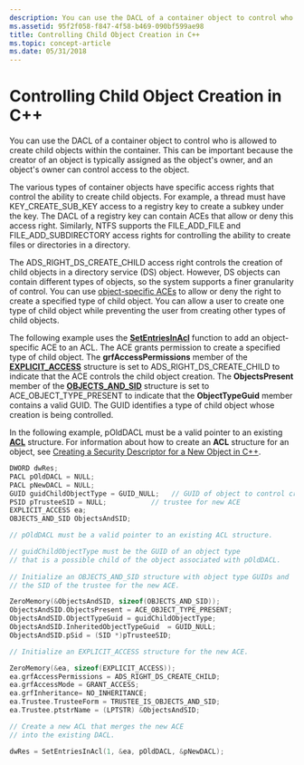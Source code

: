 ```yaml
---
description: You can use the DACL of a container object to control who is allowed to create child objects within the container.
ms.assetid: 95f2f058-f847-4f58-b469-090bf599ae98
title: Controlling Child Object Creation in C++
ms.topic: concept-article
ms.date: 05/31/2018
---
```


# Controlling Child Object Creation in C++

You can use the DACL of a container object to control who is allowed to create child objects within the container. This can be important because the creator of an object is typically assigned as the object's owner, and an object's owner can control access to the object.

The various types of container objects have specific access rights that control the ability to create child objects. For example, a thread must have KEY\_CREATE\_SUB\_KEY access to a registry key to create a subkey under the key. The DACL of a registry key can contain ACEs that allow or deny this access right. Similarly, NTFS supports the FILE\_ADD\_FILE and FILE\_ADD\_SUBDIRECTORY access rights for controlling the ability to create files or directories in a directory.

The ADS\_RIGHT\_DS\_CREATE\_CHILD access right controls the creation of child objects in a directory service (DS) object. However, DS objects can contain different types of objects, so the system supports a finer granularity of control. You can use [object-specific ACEs](object-specific-aces.md) to allow or deny the right to create a specified type of child object. You can allow a user to create one type of child object while preventing the user from creating other types of child objects.

The following example uses the [**SetEntriesInAcl**](/windows/desktop/api/Aclapi/nf-aclapi-setentriesinacla) function to add an object-specific ACE to an ACL. The ACE grants permission to create a specified type of child object. The **grfAccessPermissions** member of the [**EXPLICIT\_ACCESS**](/windows/desktop/api/AccCtrl/ns-accctrl-explicit_access_a) structure is set to ADS\_RIGHT\_DS\_CREATE\_CHILD to indicate that the ACE controls the child object creation. The **ObjectsPresent** member of the [**OBJECTS\_AND\_SID**](/windows/desktop/api/AccCtrl/ns-accctrl-objects_and_sid) structure is set to ACE\_OBJECT\_TYPE\_PRESENT to indicate that the **ObjectTypeGuid** member contains a valid GUID. The GUID identifies a type of child object whose creation is being controlled.

In the following example, pOldDACL must be a valid pointer to an existing [**ACL**](/windows/desktop/api/Winnt/ns-winnt-acl) structure. For information about how to create an **ACL** structure for an object, see [Creating a Security Descriptor for a New Object in C++](creating-a-security-descriptor-for-a-new-object-in-c--.md).


```C++
DWORD dwRes;
PACL pOldDACL = NULL;
PACL pNewDACL = NULL;
GUID guidChildObjectType = GUID_NULL;   // GUID of object to control creation of
PSID pTrusteeSID = NULL;           // trustee for new ACE
EXPLICIT_ACCESS ea;
OBJECTS_AND_SID ObjectsAndSID;

// pOldDACL must be a valid pointer to an existing ACL structure.

// guidChildObjectType must be the GUID of an object type 
// that is a possible child of the object associated with pOldDACL.
 
// Initialize an OBJECTS_AND_SID structure with object type GUIDs and 
// the SID of the trustee for the new ACE. 

ZeroMemory(&ObjectsAndSID, sizeof(OBJECTS_AND_SID));
ObjectsAndSID.ObjectsPresent = ACE_OBJECT_TYPE_PRESENT;
ObjectsAndSID.ObjectTypeGuid = guidChildObjectType;
ObjectsAndSID.InheritedObjectTypeGuid  = GUID_NULL;
ObjectsAndSID.pSid = (SID *)pTrusteeSID;

// Initialize an EXPLICIT_ACCESS structure for the new ACE. 

ZeroMemory(&ea, sizeof(EXPLICIT_ACCESS));
ea.grfAccessPermissions = ADS_RIGHT_DS_CREATE_CHILD;
ea.grfAccessMode = GRANT_ACCESS;
ea.grfInheritance= NO_INHERITANCE;
ea.Trustee.TrusteeForm = TRUSTEE_IS_OBJECTS_AND_SID;
ea.Trustee.ptstrName = (LPTSTR) &ObjectsAndSID;

// Create a new ACL that merges the new ACE
// into the existing DACL.

dwRes = SetEntriesInAcl(1, &ea, pOldDACL, &pNewDACL);
```



 

 



